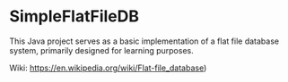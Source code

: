 # SimpleFlatFileDB

This Java project serves as a basic implementation of a flat file database system, primarily designed for learning purposes.

Wiki: https://en.wikipedia.org/wiki/Flat-file_database)
